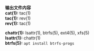 **输出文件内容**  
**cat(1):**
tac(1)  
**tac(1):**
rev(1)  
**rev(1):**
tac(1)  

**chattr(1):**
lsattr(1), btrfs(5), ext4(5), xfs(5)  
**lsattr(1):**
chattr(1)  
**btrfs(5):**
`apt install btrfs-progs`
